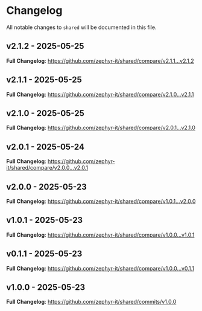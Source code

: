 # Changelog

All notable changes to `shared` will be documented in this file.

## v2.1.2 - 2025-05-25

**Full Changelog**: https://github.com/zephyr-it/shared/compare/v2.1.1...v2.1.2

## v2.1.1 - 2025-05-25

**Full Changelog**: https://github.com/zephyr-it/shared/compare/v2.1.0...v2.1.1

## v2.1.0 - 2025-05-25

**Full Changelog**: https://github.com/zephyr-it/shared/compare/v2.0.1...v2.1.0

## v2.0.1 - 2025-05-24

**Full Changelog**: https://github.com/zephyr-it/shared/compare/v2.0.0...v2.0.1

## v2.0.0 - 2025-05-23

**Full Changelog**: https://github.com/zephyr-it/shared/compare/v1.0.1...v2.0.0

## v1.0.1 - 2025-05-23

**Full Changelog**: https://github.com/zephyr-it/shared/compare/v1.0.0...v1.0.1

## v0.1.1 - 2025-05-23

**Full Changelog**: https://github.com/zephyr-it/shared/compare/v1.0.0...v0.1.1

## v1.0.0 - 2025-05-23

**Full Changelog**: https://github.com/zephyr-it/shared/commits/v1.0.0

